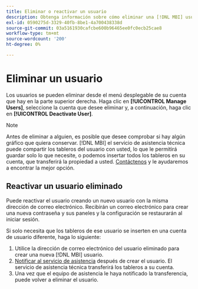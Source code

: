 ```yaml
---
title: Eliminar o reactivar un usuario
description: Obtenga información sobre cómo eliminar una [!DNL MBI] usuario.
exl-id: 0590275d-3329-40fb-8be1-4a700438338d
source-git-commit: 03a5161930cafcbe600b96465ee0fc0ecb25cae8
workflow-type: tm+mt
source-wordcount: '200'
ht-degree: 0%

---
```


# Eliminar un usuario

Los usuarios se pueden eliminar desde el menú desplegable de su cuenta que hay en la parte superior derecha. Haga clic en **[!UICONTROL Manage Users]**, seleccione la cuenta que desee eliminar y, a continuación, haga clic en **[!UICONTROL Deactivate User]**.

>[!NOTE]
>
>Antes de eliminar a alguien, es posible que desee comprobar si hay algún gráfico que quiera conservar. [!DNL MBI] el servicio de asistencia técnica puede compartir los tableros del usuario con usted, lo que le permitirá guardar solo lo que necesite, o podemos insertar todos los tableros en su cuenta, que transferirá la propiedad a usted. [Contáctenos](../../guide-overview.md) y le ayudaremos a encontrar la mejor opción.

## Reactivar un usuario eliminado

Puede reactivar el usuario creando un nuevo usuario con la misma dirección de correo electrónico. Recibirán un correo electrónico para crear una nueva contraseña y sus paneles y la configuración se restaurarán al iniciar sesión.

Si solo necesita que los tableros de ese usuario se inserten en una cuenta de usuario diferente, haga lo siguiente:

1. Utilice la dirección de correo electrónico del usuario eliminado para crear una nueva [!DNL MBI] usuario.
1. [Notificar al servicio de asistencia](../../guide-overview.md) después de crear el usuario. El servicio de asistencia técnica transferirá los tableros a su cuenta.
1. Una vez que el equipo de asistencia le haya notificado la transferencia, puede volver a eliminar el usuario.
